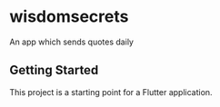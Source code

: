 # wisdomsecrets

An app which sends quotes daily 

## Getting Started

This project is a starting point for a Flutter application.
